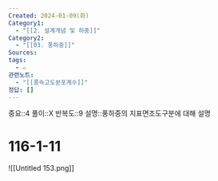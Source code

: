 ```yaml
---
Created: 2024-01-09(화)
Category1:
  - "[[2. 설계개념 및 하중]]"
Category2:
  - "[[03. 풍하중]]"
Sources: 
tags:
  - ✏️
관련노트:
  - "[[풍속고도분포계수]]"
정답: []
---
```

중요::4
풀이::X
반복도::9
설명::풍하중의 지표면조도구분에 대해 설명
# 116-1-11

![[Untitled 153.png]]